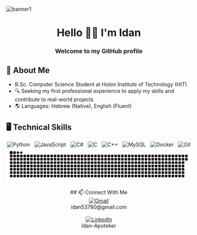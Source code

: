 <!-- Banner Image -->
![banner1](https://github.com/user-attachments/assets/c54c6afd-84dd-4bb8-8ea5-391be62b2ef2)

<h1 align="center">Hello 👋🏼 I'm Idan</h1>
<h3 align="center">Welcome to my GitHub profile</h3>

## 📖 About Me
- B.Sc. Computer Science Student at Holon Institute of Technology (HIT)
- 🔍 Seeking my first professional experience to apply my skills and contribute to real-world projects
- 🌎 Languages: Hebrew (Native), English (Fluent)

## 🖥️ Technical Skills
<div align="center">
  <img src="https://cdn.jsdelivr.net/gh/devicons/devicon/icons/python/python-original.svg" height="40" alt="Python" title="Python" />&nbsp;&nbsp;
  <img src="https://cdn.jsdelivr.net/gh/devicons/devicon/icons/javascript/javascript-original.svg" height="40" alt="JavaScript" title="JavaScript" />&nbsp;&nbsp;
  <img src="https://cdn.jsdelivr.net/gh/devicons/devicon/icons/csharp/csharp-original.svg" height="40" alt="C#" title="C#" />&nbsp;&nbsp;
  <img src="https://cdn.jsdelivr.net/gh/devicons/devicon/icons/c/c-original.svg" height="40" alt="C" title="C" />&nbsp;&nbsp;
  <img src="https://cdn.jsdelivr.net/gh/devicons/devicon/icons/cplusplus/cplusplus-original.svg" height="40" alt="C++" title="C++" />&nbsp;&nbsp;
  <img src="https://cdn.jsdelivr.net/gh/devicons/devicon/icons/mysql/mysql-original.svg" height="40" alt="MySQL" title="MySQL" />&nbsp;&nbsp;
  <img src="https://cdn.jsdelivr.net/gh/devicons/devicon/icons/docker/docker-original.svg" height="40" alt="Docker" title="Docker" />&nbsp;&nbsp;
  <img src="https://cdn.jsdelivr.net/gh/devicons/devicon/icons/git/git-original.svg" height="40" alt="Git" title="Git" />
</div>

<!-- GitHub Activity Snake Animation -->
<div align="center">
  <picture>
    <source media="(prefers-color-scheme: dark)" srcset="https://raw.githubusercontent.com/idan53780/idan53780/output/github-snake-dark.svg" />
    <source media="(prefers-color-scheme: light)" srcset="https://raw.githubusercontent.com/idan53780/idan53780/output/github-snake.svg" />
    <img alt="github-contribution-snake" src="https://raw.githubusercontent.com/idan53780/idan53780/output/github-snake.svg" />
  </picture>
</div>

<div align="center">
  ## 📫 Connect With Me
  <div>
    <a href="mailto:idan53780@gmail.com">
      <img src="https://img.shields.io/static/v1?message=Gmail&logo=gmail&label=&color=D14836&logoColor=white&labelColor=&style=for-the-badge" height="35" alt="Gmail" />
    </a>
    <br>
    idan53780@gmail.com
  </div>
  <br>
  <div>
    <a href="http://www.linkedin.com/in/idan-apoteker" target="_blank">
      <img src="https://img.shields.io/static/v1?message=LinkedIn&logo=linkedin&label=&color=0077B5&logoColor=white&labelColor=&style=for-the-badge" height="35" alt="LinkedIn" />
    </a>
    <br>
    Idan-Apoteker
  </div>
</div>
